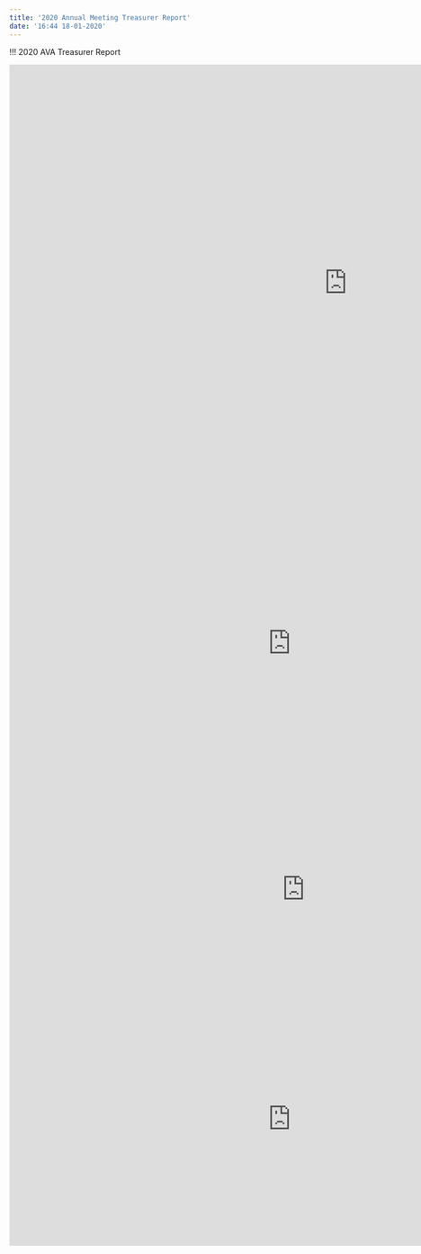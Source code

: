 ```yaml
---
title: '2020 Annual Meeting Treasurer Report'
date: '16:44 18-01-2020'
---
```


!!! 2020 AVA Treasurer Report

<iframe width="1200" height="775" frameborder="0" scrolling="no" src="https://onedrive.live.com/embed?resid=88FCEE2150B75169%21421072&authkey=%21AEQX_0SXjI8GpIA&em=2&wdAllowInteractivity=False&Item=Budget_2020&wdHideGridlines=True&wdDownloadButton=True&wdInConfigurator=True"></iframe>

<iframe width="1000" height="506" frameborder="0" scrolling="no" src="https://onedrive.live.com/embed?resid=88FCEE2150B75169%21421072&authkey=%21AEQX_0SXjI8GpIA&em=2&wdAllowInteractivity=False&Item=Balance_2020&wdHideGridlines=True&wdDownloadButton=True&wdInConfigurator=True"></iframe>

<iframe width="1050" height="367" frameborder="0" scrolling="no" src="https://onedrive.live.com/embed?resid=88FCEE2150B75169%21421072&authkey=%21AEQX_0SXjI8GpIA&em=2&wdAllowInteractivity=False&Item=Assets_2020&wdHideGridlines=True&wdDownloadButton=True&wdInConfigurator=True"></iframe>

<iframe width="1000" height="450" frameborder="0" scrolling="no" src="https://onedrive.live.com/embed?resid=88FCEE2150B75169%21421072&authkey=%21AEQX_0SXjI8GpIA&em=2&wdAllowInteractivity=False&Item=Liabilities_2020&wdHideGridlines=True&wdDownloadButton=True&wdInConfigurator=True"></iframe>

